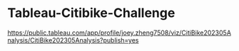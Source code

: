 # Tableau-Citibike-Challenge
https://public.tableau.com/app/profile/joey.zheng7508/viz/CitiBike202305Analysis/CitiBike202305Analysis?publish=yes
